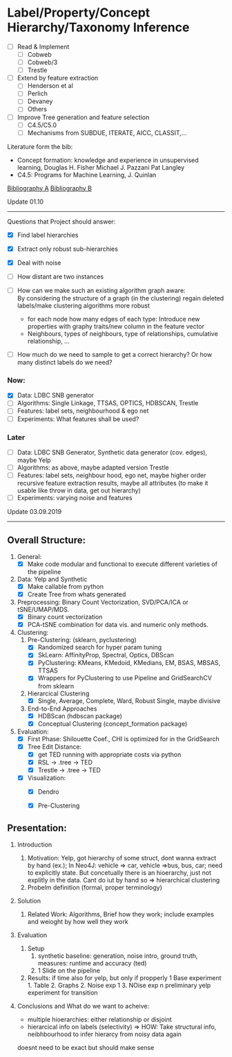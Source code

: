 # Label/Property/Concept Hierarchy/Taxonomy Inference

- [ ] Read & Implement 
    - [ ] Cobweb
    - [ ] Cobweb/3
    - [ ] Trestle
- [ ] Extend by feature extraction
    - [ ] Henderson et al 
    - [ ] Perlich
    - [ ] Devaney
    - [ ] Others
- [ ] Improve Tree generation and feature selection
    - [ ] C4.5/C5.0
    - [ ] Mechanisms from SUBDUE, ITERATE, AICC, CLASSIT,...

Literature form the bib:
- Concept formation: knowledge and experience in unsupervised learning, Douglas H. Fisher Michael J. Pazzani Pat Langley
- C4.5: Programs for Machine Learning, J. Quinlan

[Bibliography A](https://www.cs.cmu.edu/afs/cs/project/jair/pub/volume4/fisher96a-html/node22.html)
[Bibliography B](https://web.archive.org/web/20110409095215/http://www.lsi.upc.es/~talavera/conceptual-clustering.html)

Update 01.10
_______________________________________________________________________

Questions that Project should answer:  
- [x] Find label hierarchies  
- [x] Extract only robust sub-hierarchies  
- [x] Deal with noise  
- [ ] How distant are two instances  
- [ ] How can we make such an existing algorithm graph aware:  
            By considering the structure of a graph (in the clustering) regain deleted labels/make clustering 
            algorithms more robust  
    - for each node how many edges of each type: Introduce new properties with graphy traits/new column in the feature vector  
    - Neighbours, types of neighbours, type of relationships, cumulative relationship, ...  
- [ ] How much do we need to sample to get a correct hierarchy? Or how many distinct labels do we need?    


### Now:
- [x] Data: LDBC SNB generator
- [ ] Algorithms: Single Linkage, TTSAS, OPTICS, HDBSCAN, Trestle
- [ ] Features: label sets, neighbourhood & ego net
- [ ] Experiments: What features shall be used?

### Later
- [ ] Data: LDBC SNB Generator, Synthetic data generator (cov. edges), maybe Yelp
- [ ] Algorithms: as above, maybe adapted version Trestle
- [ ] Features: label sets, neighbour hood, ego net, maybe higher order recursive feature extraction results, maybe all attributes (to make it usable like throw in data, get out hierarchy)
- [ ] Experiments: varying noise and features

Update 03.09.2019
_______________________________________________________________________
## Overall Structure: ## 
1. General:
    - [x] Make code modular and functional to execute different varieties of the pipeline

2. Data: Yelp and Synthetic 
    - [x] Make callable from python
    - [x] Create Tree from whats generated

3. Preprocessing: Binary Count Vectorization, SVD/PCA/ICA or tSNE/UMAP/MDS. 
    - [x] Binary count vectorization
    - [x] PCA-tSNE combination for data vis. and numeric only methods. 

4. Clustering:
    1. Pre-Clustering: (sklearn, pyclustering)
        - [x] Randomized search for hyper param tuning
        - [x] SkLearn: AffinityProp, Spectral, Optics, DBScan
        - [x] PyClustering: KMeans, KMedoid, KMedians, EM, BSAS, MBSAS, TTSAS
        - [x] Wrappers for PyClustering to use Pipeline and GridSearchCV from sklearn
    2. Hierarcical Clustering
        - [x] Single, Average, Complete, Ward, Robust Single, maybe divisive
    3. End-to-End Approaches
        - [x] HDBScan (hdbscan package)
        - [x] Conceptual Clustering (concept_formation package)

5. Evaluation:  
    - [x] First Phase: Shilouette Coef., CHI is optimized for in the GridSearch  
    - [x] Tree Edit Distance:  
        - [x] get TED running with appropriate costs via python  
        - [x] RSL -> .tree -> TED  
        - [x] Trestle -> .tree -> TED  
    - [x] Visualization:  
        - [x] Dendro  
        - [x] Pre-Clustering  
            

## Presentation:
1. Introduction
    1. Motivation: Yelp, got hierarchy of some struct, dont wanna extract by hand (ex.); In Neo4J: vehicle => car, vehicle =>bus, bus, car; need to explicitly state. But concetually there is an hioerarchy, just not explitly in the data. Cant do iut by hand so => hierarchical clustering 
    2.  Probelm definition (formal, proper terminology)
2. Solution
    1. Related Work: Algorithms, Brief how they work; include examples and weioght by how well they work
3. Evaluation
    1. Setup
        1. synthetic baseline: generation, noise intro, ground truth, measures: runtime and accuracy (ted)
        2. 1 Slide on the pipeline
    2. Results: if time also for yelp, but only if propperly
        1 Base experiment
            1. Table
            2. Graphs
        2. Noise exp 1
        3. NOise exp n
    preliminary yelp experiment for transition
        
4. Conclusions and What do we want to acheive:
    - multiple hioerarchies: either relationship or disjoint
    - hierarcical info on labels (selectivity)
    => HOW: Take structural info, neibhbourhood to infer hierarcy from noisy data again
    
    doesnt need to be exact but should make sense

